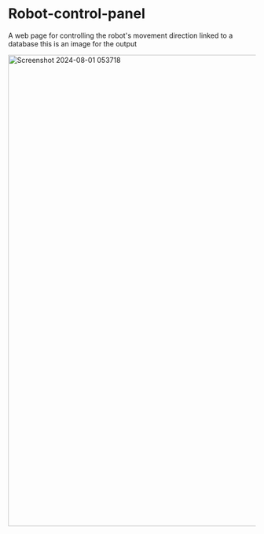 # Robot-control-panel
A web page for controlling the robot's movement direction linked to a database
this is an image for the output 

<img width="959" alt="Screenshot 2024-08-01 053718" src="https://github.com/user-attachments/assets/5e112cb7-fb78-480f-9096-45c96180843c">
